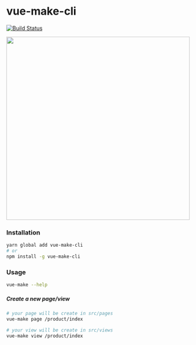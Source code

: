 # vue-make-cli

[![Build Status](https://travis-ci.org/Hema-FE/vue-make-cli.svg?branch=master)](https://travis-ci.org/Hema-FE/vue-make-cli)

<img src="https://github.com/Hema-FE/vue-make-cli/blob/master/awesome.gif" width="480" height="auto" />

### Installation

``` sh
yarn global add vue-make-cli
# or
npm install -g vue-make-cli
```

### Usage

``` sh
vue-make --help
```

##### Create a new page/view

``` sh
# your page will be create in src/pages
vue-make page /product/index

# your view will be create in src/views
vue-make view /product/index
```
